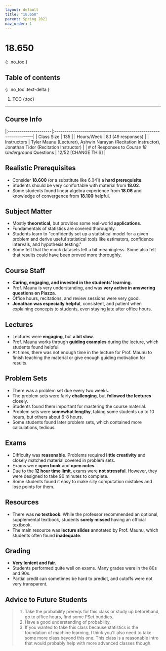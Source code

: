 ```yaml
---
layout: default
title: "18.650"
parent: Spring 2021
nav_order: 1
---
```


# 18.650
{: .no_toc }

## Table of contents
{: .no_toc .text-delta }

1. TOC
   {:toc}

---

## Course Info

|:----------------------|:-------------------------------------------------------------------|
| Class Size | 135 |
| Hours/Week | 8.1 (49 responses) |
| Instructors | Tyler Maunu (Lecturer), Ashwin Narayan (Recitation Instructor), Jonathan Tidor (Recitation Instructor) |
| # of Responses to _Course 18 Underground_ Questions | 12/52 [CHANGE THIS] |

## Realistic Prerequisites

- Consider **18.600** (or a substitute like 6.041) a **hard prerequisite**.
- Students should be very comfortable with material from **18.02**.
- Some students found linear algebra experience from **18.06** and knowledge of convergence from **18.100** helpful.

## Subject Matter

- Mostly **theoretical**, but provides some real-world **applications**.
- Fundamentals of statistics are covered thoroughly.
- Students learn to "confidently set up a statistical model for a given problem and derive useful statistical tools like estimators, confidence intervals, and hypothesis testing."
- Some felt that the mock datasets felt a bit meaningless. Some also felt that results could have been proved more thoroughly.

## Course Staff

- **Caring, engaging, and invested in the students' learning.**
- Prof. Maunu is very understanding, and was **very active in answering questions on Piazza**.
- Office hours, recitations, and review sessions were very good.
- **Jonathan was especially helpful**, consistent, and patient when explaining concepts to students, even staying late after office hours.

## Lectures

- Lectures were **engaging**, but **a bit slow**.
- Prof. Maunu works through **guiding examples** during the lecture, which students found helpful.
- At times, there was not enough time in the lecture for Prof. Maunu to finish teaching the material or give enough guiding motivation for results.

## Problem Sets

- There was a problem set due every two weeks.
- The problem sets were fairly **challenging**, but **followed the lectures** closely.
- Students found them important for mastering the course material.
- Problem sets were **somewhat lengthy**, taking some students up to 10 hours, but others about 6-8 hours.
- Some students found later problem sets, which contained more calculations, tedious.

## Exams

- Difficulty was **reasonable**. Problems required **little creativity** and closely matched material covered in problem sets.
- Exams were **open book** and **open notes**.
- Due to the **12 hour time limit**, exams were **not stressful**. However, they were designed to take 90 minutes to complete.
- Some students found it easy to make silly computation mistakes and lose points for them.

## Resources

- There was **no textbook**. While the professor recommended an optional, supplemental textbook, students **sorely missed** having an official textbook.
- The main resource was **lecture slides** annotated by Prof. Maunu, which students often found **inadequate**.

## Grading

- **Very lenient and fair**.
- Students performed quite well on exams. Many grades were in the 80s and 90s.
- Partial credit can sometimes be hard to predict, and cutoffs were not very transparent.

## Advice to Future Students

> 1. Take the probability prereqs for this class or study up beforehand, go to office hours, find some PSet buddies.
> 2. Have a good understanding of probability.
> 3. If you wanted to take this class because statistics is the foundation of machine learning, I think you'll also need to take some more class beyond this one. This class is a reasonable intro that would probably help with more advanced classes though.

<!--
## Syllabus
Click [FIND SYLLABUS]
for a PDF of this course's syllabus. -->
